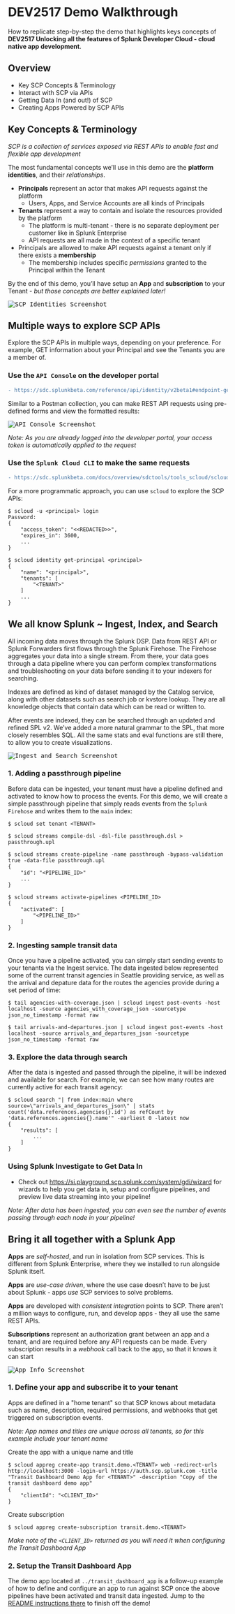 # DEV2517 Demo Walkthrough

How to replicate step-by-step the demo that highlights keys concepts of **DEV2517 Unlocking all the features of Splunk Developer Cloud - cloud native app development**.

## Overview

* Key SCP Concepts & Terminology
* Interact with SCP via APIs
* Getting Data In (and out!) of SCP
* Creating Apps Powered by SCP APIs

## Key Concepts & Terminology

_SCP is a collection of services exposed via REST APIs to enable fast and flexible app development_

The most fundamental concepts we’ll use in this demo are the **platform identities**, and their *relationships*.
- **Principals** represent an actor that makes API requests against the platform
  - Users, Apps, and Service Accounts are all kinds of Principals
- **Tenants** represent a way to contain and isolate the resources provided by the platform
  - The platform is multi-tenant - there is no separate deployment per customer like in Splunk Enterprise 
  - API requests are all made in the context of a specific tenant
- Principals are allowed to make API requests against a tenant only if there exists a **membership**
  - The membership includes specific *permissions* granted to the Principal within the Tenant

By the end of this demo, you’ll have setup an **App** and **subscription** to your Tenant - *but those concepts are better explained later!*

<kbd>![SCP Identities Screenshot](./identities.png)</kbd>

## Multiple ways to explore SCP APIs

Explore the SCP APIs in multiple ways, depending on your preference. For example, GET information about your Principal and see the Tenants you are a member of.

### Use the `API Console` on the developer portal

```diff
- https://sdc.splunkbeta.com/reference/api/identity/v2beta1#endpoint-getPrincipal
```

Similar to a Postman collection, you can make REST API requests using pre-defined forms and view the formatted results:

<kbd>![API Console Screenshot](./api-console.png)</kbd>

_Note: As you are already logged into the developer portal, your access token is automatically applied to the request_

### Use the `Splunk Cloud CLI` to make the same requests

```diff
- https://sdc.splunkbeta.com/docs/overview/sdctools/tools_scloud/scloud_identity#get-principal
```

For a more programmatic approach, you can use `scloud` to explore the SCP APIs:

    $ scloud -u <principal> login
    Password: 
    {
        "access_token": "<<REDACTED>>",
        "expires_in": 3600,
        ...
    }
    
    $ scloud identity get-principal <principal>
    {
        "name": "<principal>",
        "tenants": [
            "<TENANT>"
        ]
        ...
    }

## We all know Splunk ~ Ingest, Index, and Search

All incoming data moves through the Splunk DSP. Data from REST API or Splunk Forwarders first flows through the Splunk Firehose. The Firehose aggregates your data into a single stream. From there, your data goes through a data pipeline where you can perform complex transformations and troubleshooting on your data before sending it to your indexers for searching.

Indexes are defined as kind of dataset managed by the Catalog service, along with other datasets such as search job or kvstore lookup. They are all knowledge objects that contain data which can be read or written to.

After events are indexed, they can be searched through an updated and refined SPL v2. We’ve added a more natural grammar to the SPL, that more closely resembles SQL. All the same stats and eval functions are still there, to allow you to create visualizations.

<kbd>![Ingest and Search Screenshot](./ingest-search.png)</kbd>

### 1. Adding a passthrough pipeline

Before data can be ingested, your tenant must have a pipeline defined and activated to know how to process the events. For this demo, we will create a simple passthrough pipeline that simply reads events from the `Splunk Firehose` and writes them to the `main` index:

    $ scloud set tenant <TENANT>
    
    $ scloud streams compile-dsl -dsl-file passthrough.dsl > passthrough.upl
    
    $ scloud streams create-pipeline -name passthrough -bypass-validation true -data-file passthrough.upl
    {
        "id": "<PIPELINE_ID>"
        ...
    }
    
    $ scloud streams activate-pipelines <PIPELINE_ID>
    {
        "activated": [
            "<PIPELINE_ID>"
        ]
    }
    
### 2. Ingesting sample transit data

Once you have a pipeline activated, you can simply start sending events to your tenants via the Ingest service. The data ingested below represented some of the current transit agencies in Seattle providing service, as well as the arrival and depature data for the routes the agencies provide during a set period of time:

    $ tail agencies-with-coverage.json | scloud ingest post-events -host localhost -source agencies_with_coverage_json -sourcetype json_no_timestamp -format raw
    
    $ tail arrivals-and-departures.json | scloud ingest post-events -host localhost -source arrivals_and_departures_json -sourcetype json_no_timestamp -format raw

### 3. Explore the data through search

After the data is ingested and passed through the pipeline, it will be indexed and available for search. For example, we can see how many routes are currently active for each transit agency:

    $ scloud search "| from index:main where source=\"arrivals_and_departures_json\" | stats count('data.references.agencies{}.id') as refCount by 'data.references.agencies{}.name'" -earliest 0 -latest now
    {
        "results": [
            ...
        ]
    }

### Using Splunk Investigate to Get Data In

* Check out https://si.playground.scp.splunk.com/system/gdi/wizard for wizards to help you get data in, setup and configure pipelines, and preview live data streaming into your pipeline!

_Note: After data has been ingested, you can even see the number of events passing through each node in your pipeline!_

## Bring it all together with a Splunk App

**Apps** are *self-hosted*, and run in isolation from SCP services. This is different from Splunk Enterprise, where they we installed to run alongside Splunk itself. 

**Apps** are *use-case driven*, where the use case doesn’t have to be just about Splunk - apps *use* SCP services to solve problems. 

**Apps** are developed with *consistent integration* points to SCP. There aren’t a million ways to configure, run, and develop apps - they all use the same REST APIs.

**Subscriptions** represent an authorization grant between an app and a tenant, and are required before any API requests can be made. Every subscription results in a *webhook* call back to the app, so that it knows it can start

<kbd>![App Info Screenshot](./app-info.png)</kbd>

### 1. Define your app and subscribe it to your tenant

Apps are defined in a "home tenant" so that SCP knows about metadata such as name, description, required permissions, and webhooks that get triggered on subscription events.

_Note: App names and titles are unique across all tenants, so for this example include your tenant name_

Create the app with a unique name and title

    $ scloud appreg create-app transit.demo.<TENANT> web -redirect-urls http://localhost:3000 -login-url https://auth.scp.splunk.com -title "Transit Dashboard Demo App for <TENANT>" -description "Copy of the transit dashboard demo app"
    {
        "clientId": "<CLIENT_ID>"
    }

Create subscription

    $ scloud appreg create-subscription transit.demo.<TENANT>

_Make note of the `<CLIENT_ID>` returned as you will need it when configuring the Transit Dashboard App_

### 2. Setup the Transit Dashboard App

The demo app located at `../transit_dashboard_app` is a follow-up example of how to define and configure an app to run against SCP once the above pipelines have been activated and transit data ingested. Jump to the [README instructions there](https://github.com/splunk/conf19-scp-workshop/blob/master/transit_dashboard_app/README.md) to finish off the demo!

